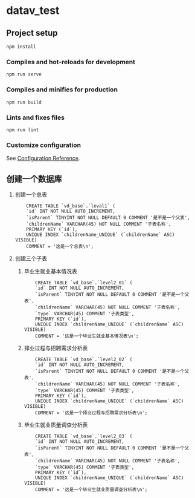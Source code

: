 # datav_test

## Project setup
```
npm install
```

### Compiles and hot-reloads for development
```
npm run serve
```

### Compiles and minifies for production
```
npm run build
```

### Lints and fixes files
```
npm run lint
```

### Customize configuration
See [Configuration Reference](https://cli.vuejs.org/config/).

## 创建一个数据库

1. 创建一个总表
    ```mysql
        CREATE TABLE `vd_base`.`leval1` (
        `id` INT NOT NULL AUTO_INCREMENT,
        `isParent` TINYINT NOT NULL DEFAULT 0 COMMENT '是不是一个父表',
        `childrenName` VARCHAR(45) NOT NULL COMMENT '子表名称',
        PRIMARY KEY (`id`),
        UNIQUE INDEX `childrenName_UNIQUE` (`childrenName` ASC) VISIBLE)
        COMMENT = '这是一个总表\n';
    ```
    
2. 创建三个子表
    1. 毕业生就业基本情况表
        ```mysql
            CREATE TABLE `vd_base`.`level2_01` (
            `id` INT NOT NULL AUTO_INCREMENT,
            `isParent` TINYINT NOT NULL DEFAULT 0 COMMENT '是不是一个父表',
            `childrenName` VARCHAR(45) NOT NULL COMMENT '子表名称',
            `type` VARCHAR(45) COMMENT '子表类型',
            PRIMARY KEY (`id`),
            UNIQUE INDEX `childrenName_UNIQUE` (`childrenName` ASC) VISIBLE)
            COMMENT = '这是一个毕业生就业基本情况表\n';
        ```

    2. 择业过程与招聘需求分析表
        ```mysql
            CREATE TABLE `vd_base`.`level2_02` (
            `id` INT NOT NULL AUTO_INCREMENT,
            `isParent` TINYINT NOT NULL DEFAULT 0 COMMENT '是不是一个父表',
            `childrenName` VARCHAR(45) NOT NULL COMMENT '子表名称',
            `type` VARCHAR(45) COMMENT '子表类型',
            PRIMARY KEY (`id`),
            UNIQUE INDEX `childrenName_UNIQUE` (`childrenName` ASC) VISIBLE)
            COMMENT = '这是一个择业过程与招聘需求分析表\n';
        ```
    3. 毕业生就业质量调查分析表
        ```mysql
            CREATE TABLE `vd_base`.`level2_03` (
            `id` INT NOT NULL AUTO_INCREMENT,
            `isParent` TINYINT NOT NULL DEFAULT 0 COMMENT '是不是一个父表',
            `childrenName` VARCHAR(45) NOT NULL COMMENT '子表名称',
            `type` VARCHAR(45) COMMENT '子表类型',
            PRIMARY KEY (`id`),
            UNIQUE INDEX `childrenName_UNIQUE` (`childrenName` ASC) VISIBLE)
            COMMENT = '这是一个毕业生就业质量调查分析表\n';
        ```
